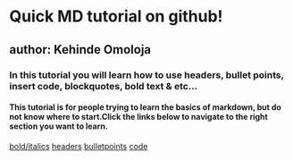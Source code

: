# Quick MD tutorial on github!

## author: Kehinde Omoloja
### In this tutorial you will learn how to use headers, bullet points, insert code, blockquotes, bold text & etc...
#### This tutorial is for people trying to learn the basics of markdown, but do not know where to start.Click the links below to navigate to the right section you want to learn.

[bold/italics](https://github.com/KehindeOmo/1600Tutorial/blob/main/bold%20%26%20italic.md) [headers](https://github.com/KehindeOmo/1600Tutorial/blob/main/headers.md) [bulletpoints](https://github.com/KehindeOmo/1600Tutorial/blob/main/bulletpoints.md) [code](https://github.com/KehindeOmo/1600Tutorial/blob/main/code.md)
